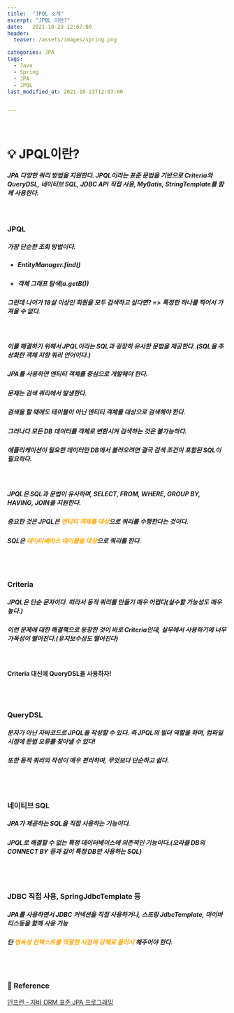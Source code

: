 ```yaml
---
title:  "JPQL 소개"
excerpt: "JPQL 이란?"
date:   2021-10-23 12:07:00
header:
  teaser: /assets/images/spring.png

categories: JPA
tags:
  - Java
  - Spring
  - JPA
  - JPQL
last_modified_at: 2021-10-23T12:07:00


---
```


<br/>

# 💡 JPQL이란?

##### JPA 다양한 쿼리 방법을 지원한다. JPQL이라는 표준 문법을 기반으로 Criteria와 QueryDSL, 네이티브 SQL, JDBC API 직접 사용, MyBatis, StringTemplate를 함께 사용한다.

<br/>

### JPQL

##### 가장 단순한 조회 방법이다.

- ##### EntityManager.find() 

- ##### 객체 그래프 탐색(a.getB())

##### 그런데 나이가 18살 이상인 회원을 모두 검색하고 싶다면? => 특정한 하나를 찍어서 가져올 수 없다.

<br/>

##### 이를 해결하기 위해서 JPQL이라는 SQL과 굉장히 유사한 문법을 제공한다. (SQL을 추상화한 객체 지향 쿼리 언어이다.)

##### JPA를 사용하면 엔티티 객체를 중심으로 개발해야 한다.

##### 문제는 검색 쿼리에서 발생한다.

##### 검색을 할 때에도 테이블이 아닌 엔티티 객체를 대상으로 검색해야 한다.

##### 그러나다 모든 DB 데이터를 객체로 변환시켜 검색하는 것은 불가능하다.

##### 애플리케이션이 필요한 데이터만 DB에서 불러오려면 결국 검색 조건이 포함된 SQL이 필요하다.

<br/>

##### JPQL은 SQL과 문법이 유사하며, SELECT, FROM, WHERE, GROUP BY, HAVING, JOIN을 지원한다.

##### 중요한 것은 JPQL은 <span style="color:orange">엔티티 객체를 대상</span>으로 쿼리를 수행한다는 것이다.

##### SQL은 <span style="color:orange">데이터베이스 테이블을 대상</span>으로 쿼리를 한다.

<br/>

<br/>

### Criteria

##### JPQL은 단순 문자이다. 따라서 동적 쿼리를 만들기 매우 어렵다(실수할 가능성도 매우 높다.)

##### 이런 문제에 대한 해결책으로 등장한 것이 바로 Criteria인데, 실무에서 사용하기에 너무 가독성이 떨어진다.(유지보수성도 떨어진다)

<br/>

#### Criteria 대신에 QueryDSL을 사용하자!

<br/>

<br/>

### QueryDSL

##### 문자가 아닌 자바코드로 JPQL을 작성할 수 있다. 즉 JPQL의 빌더 역할을 하며, 컴파일 시점에 문법 오류를 찾아낼 수 있다!

##### 또한 동적 쿼리의 작성이 매우 편리하며, 무엇보다 단순하고 쉽다.

<br/>

<br/>

### 네이티브 SQL

##### JPA가 제공하는 SQL을 직접 사용하는 기능이다.

##### JPQL로 해결할 수 없는 특정 데이터베이스에 의존적인 기능이다.(오라클 DB의 CONNECT BY 등과 같이 특정 DB만 사용하는 SQL)

<br/>

<br/>

### JDBC 직접 사용, SpringJdbcTemplate 등

##### JPA를 사용하면서 JDBC 커넥션을 직접 사용하거나, 스프링 JdbcTemplate, 마이바티스등을 함께 사용 가능

##### 단 <span style="color:orange">영속성 컨텍스트를 적절한 시점에 강제로 플러시</span> 해주어야 한다.

<br/>

<br/>

### 📔 Reference

[인프런 - 자바 ORM 표준 JPA 프로그래밍](https://www.inflearn.com/course/ORM-JPA-Basic/dashboard)

